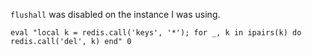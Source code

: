 `flushall` was disabled on the instance I was using.

```
eval "local k = redis.call('keys', '*'); for _, k in ipairs(k) do redis.call('del', k) end" 0
```
